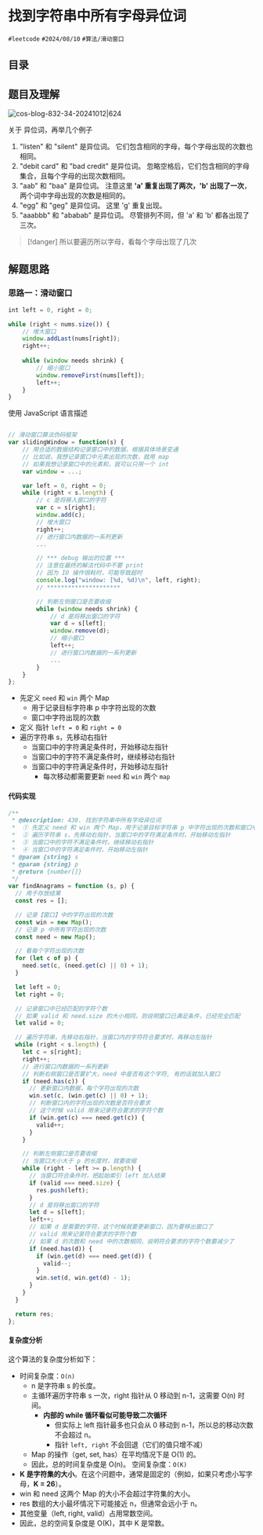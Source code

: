 
# 找到字符串中所有字母异位词


`#leetcode`   `#2024/08/10`  `#算法/滑动窗口` 


## 目录
<!-- toc -->
 ## 题目及理解 

![cos-blog-832-34-20241012|624](https://blog-1310531898.cos.ap-beijing.myqcloud.com/832-34-20241012/Pasted%20image%2020240810142206.png)

关于 异位词，再举几个例子
1. "listen" 和 "silent" 是异位词。 它们包含相同的字母，每个字母出现的次数也相同。
2. "debit card" 和 "bad credit" 是异位词。 忽略空格后，它们包含相同的字母集合，且每个字母的出现次数相同。
3. "aab" 和 "baa" 是异位词。 注意这里 **'a' 重复出现了两次，'b' 出现了一次**，两个词中字母出现的次数是相同的。
4. "egg" 和 "geg" 是异位词。 这里 'g' 重复出现。
5. "aaabbb" 和 "ababab" 是异位词。 尽管排列不同，但 'a' 和 'b' 都各出现了三次。

> [!danger]
>  所以要遍历所以字母，看每个字母出现了几次
>  
## 解题思路

### 思路一：滑动窗口

```javascript
int left = 0, right = 0;

while (right < nums.size()) {
    // 增大窗口
    window.addLast(nums[right]);
    right++;
    
    while (window needs shrink) {
        // 缩小窗口
        window.removeFirst(nums[left]);
        left++;
    }
}
```

使用 JavaScript 语言描述

```javascript

// 滑动窗口算法伪码框架
var slidingWindow = function(s) {
    // 用合适的数据结构记录窗口中的数据，根据具体场景变通
    // 比如说，我想记录窗口中元素出现的次数，就用 map
    // 如果我想记录窗口中的元素和，就可以只用一个 int
    var window = ...;

    var left = 0, right = 0;
    while (right < s.length) {
        // c 是将移入窗口的字符
        var c = s[right];
        window.add(c);
        // 增大窗口
        right++;
        // 进行窗口内数据的一系列更新
        ...

        // *** debug 输出的位置 ***
        // 注意在最终的解法代码中不要 print
        // 因为 IO 操作很耗时，可能导致超时
        console.log("window: [%d, %d)\n", left, right);
        // *********************

        // 判断左侧窗口是否要收缩
        while (window needs shrink) {
            // d 是将移出窗口的字符
            var d = s[left];
            window.remove(d);
            // 缩小窗口
            left++;
            // 进行窗口内数据的一系列更新
            ...
        }
    }
};
```

 *  先定义 `need` 和 `win` 两个 Map
	 * 用于记录目标字符串 p 中字符出现的次数
	 * 窗口中字符出现的次数
 * 定义 指针 `left = 0` 和 `right = 0` 
 *  遍历字符串 s，先移动右指针
	 *  当窗口中的字符满足条件时，开始移动左指针
	 *  当窗口中的字符不满足条件时，继续移动右指针
	 *  当窗口中的字符满足条件时，开始移动左指针
		 * 每次移动都需要更新 `need` 和 `win` 两个 `map`

#### 代码实现

```javascript
/**
 * @description: 438. 找到字符串中所有字母异位词
 *  ① 先定义 need 和 win 两个 Map，用于记录目标字符串 p 中字符出现的次数和窗口中字符出现的次数
 *  ② 遍历字符串 s，先移动右指针，当窗口中的字符满足条件时，开始移动左指针
 *  ③ 当窗口中的字符不满足条件时，继续移动右指针
 *  ④ 当窗口中的字符满足条件时，开始移动左指针
 * @param {string} s
 * @param {string} p
 * @return {number[]}
 */
var findAnagrams = function (s, p) {
  // 用于存放结果
  const res = [];

  // 记录【窗口】中的字符出现的次数
  const win = new Map();
  // 记录 p 中所有字符出现的次数
  const need = new Map();

  // 看每个字符出现的次数
  for (let c of p) {
    need.set(c, (need.get(c) || 0) + 1);
  }

  let left = 0;
  let right = 0;

  // 记录窗口中已经匹配的字符个数
  // 如果 valid 和 need.size 的大小相同，则说明窗口已满足条件，已经完全匹配
  let valid = 0;

  // 遍历字符串，先移动右指针，当窗口内的字符符合要求时，再移动左指针
  while (right < s.length) {
    let c = s[right];
    right++;
    // 进行窗口内数据的一系列更新
    // 判断右侧窗口是否要扩大，need 中是否有这个字符, 有的话就加入窗口
    if (need.has(c)) {
      // 更新窗口内数据，每个字符出现的次数
      win.set(c, (win.get(c) || 0) + 1);
      // 判断窗口内的字符出现的次数是否符合要求
      // 这个时候 valid 用来记录符合要求的字符个数
      if (win.get(c) === need.get(c)) {
        valid++;
      }
    }

    // 判断左侧窗口是否要收缩
    // 当窗口大小大于 p 的长度时，就要收缩
    while (right - left >= p.length) {
      // 当窗口符合条件时，把起始索引 left 加入结果
      if (valid === need.size) {
        res.push(left);
      }
      // d 是将移出窗口的字符
      let d = s[left];
      left++;
      // 如果 d 是需要的字符，这个时候就要更新窗口，因为要移出窗口了
      // valid 用来记录符合要求的字符个数
      // 如果 d 的次数和 need 中的次数相同，说明符合要求的字符个数要减少了
      if (need.has(d)) {
        if (win.get(d) === need.get(d)) {
          valid--;
        }
        win.set(d, win.get(d) - 1);
      }
    }
  }

  return res;
};

```

#### 复杂度分析

这个算法的复杂度分析如下：

- 时间复杂度：`O(n)`
	- n 是字符串 s 的长度。
	- 主循环遍历字符串 s 一次，right 指针从 0 移动到 n-1，这需要 O(n) 时间。
		- **内部的 while 循环看似可能导致二次循环**
			- 但实际上 left 指针最多也只会从 0 移动到 n-1，所以总的移动次数不会超过 n。
			- 指针 `left, right` 不会回退（它们的值只增不减）
	- Map 的操作（get, set, has）在平均情况下是 O(1) 的。
	- 因此，总的时间复杂度是 O(n)。
空间复杂度：`O(K)`
- **K 是字符集的大小**。在这个问题中，通常是固定的（例如，如果只考虑小写字母，**K = 26**）。
- win 和 need 这两个 Map 的大小不会超过字符集的大小。
- res 数组的大小最坏情况下可能接近 n，但通常会远小于 n。
- 其他变量（left, right, valid）占用常数空间。
- 因此，总的空间复杂度是 O(K)，其中 K 是常数。


